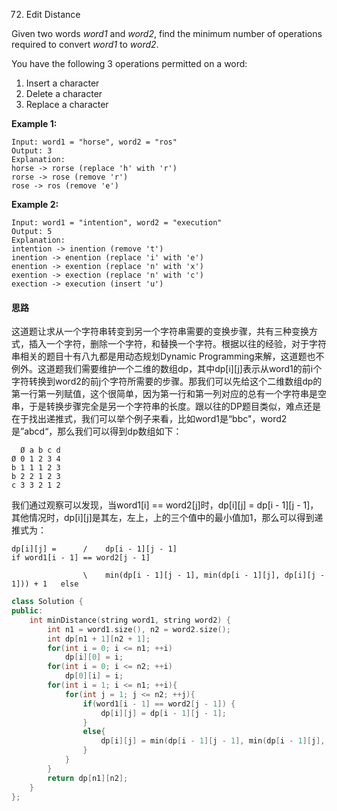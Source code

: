72. Edit Distance

Given two words *word1* and *word2*, find the minimum number of operations required to convert *word1* to *word2*.

You have the following 3 operations permitted on a word:

1. Insert a character
2. Delete a character
3. Replace a character

**Example 1:**

```
Input: word1 = "horse", word2 = "ros"
Output: 3
Explanation: 
horse -> rorse (replace 'h' with 'r')
rorse -> rose (remove 'r')
rose -> ros (remove 'e')
```

**Example 2:**

```
Input: word1 = "intention", word2 = "execution"
Output: 5
Explanation: 
intention -> inention (remove 't')
inention -> enention (replace 'i' with 'e')
enention -> exention (replace 'n' with 'x')
exention -> exection (replace 'n' with 'c')
exection -> execution (insert 'u')
```

#### 思路

这道题让求从一个字符串转变到另一个字符串需要的变换步骤，共有三种变换方式，插入一个字符，删除一个字符，和替换一个字符。根据以往的经验，对于字符串相关的题目十有八九都是用动态规划Dynamic Programming来解，这道题也不例外。这道题我们需要维护一个二维的数组dp，其中dp[i][j]表示从word1的前i个字符转换到word2的前j个字符所需要的步骤。那我们可以先给这个二维数组dp的第一行第一列赋值，这个很简单，因为第一行和第一列对应的总有一个字符串是空串，于是转换步骤完全是另一个字符串的长度。跟以往的DP题目类似，难点还是在于找出递推式，我们可以举个例子来看，比如word1是“bbc"，word2是”abcd“，那么我们可以得到dp数组如下：

 

```
  Ø a b c d
Ø 0 1 2 3 4
b 1 1 1 2 3
b 2 2 1 2 3
c 3 3 2 1 2
```

 

我们通过观察可以发现，当word1[i] == word2[j]时，dp[i][j] = dp[i - 1][j - 1]，其他情况时，dp[i][j]是其左，左上，上的三个值中的最小值加1，那么可以得到递推式为：

```
dp[i][j] =      /    dp[i - 1][j - 1]                                                                   if word1[i - 1] == word2[j - 1]

                \    min(dp[i - 1][j - 1], min(dp[i - 1][j], dp[i][j - 1])) + 1   else
```



```C++
class Solution {
public:
    int minDistance(string word1, string word2) {
        int n1 = word1.size(), n2 = word2.size();
        int dp[n1 + 1][n2 + 1];
        for(int i = 0; i <= n1; ++i)
            dp[i][0] = i;
        for(int i = 0; i <= n2; ++i)
            dp[0][i] = i;
        for(int i = 1; i <= n1; ++i){
            for(int j = 1; j <= n2; ++j){
                if(word1[i - 1] == word2[j - 1]) {
                    dp[i][j] = dp[i - 1][j - 1];
                }
                else{
                    dp[i][j] = min(dp[i - 1][j - 1], min(dp[i - 1][j], dp[i][j - 1])) + 1;
                }
            }
        }
        return dp[n1][n2];
    }
};
```

